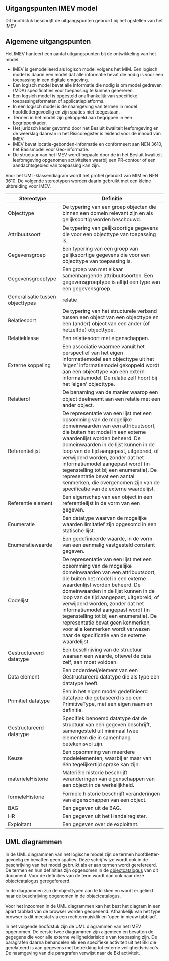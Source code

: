 Uitgangspunten IMEV model
-----------------

Dit hoofdstuk beschrijft de uitgangspunten gebruikt bij het opstellen van het IMEV

Algemene uitgangspunten
-----------------------

Het IMEV hanteert een aantal uitgangspunten bij de ontwikkeling van het model.

- IMEV is gemodelleerd als logisch model volgens het MIM. Een logisch model is daarin een model dat alle informatie bevat die nodig is voor een toepassing in een digitale omgeving.
- Een logisch model bevat alle informatie die nodig is om model gedreven (MDA) specificaties voor toepassing te kunnen genereren.
- Een logsich model is opgesteld onafhankelijk van specifieke toepassingsformaten of applicatieplatforms.
- In een logisch model is de naamgeving van termen in model hoofdlettergevoellig en zijn spaties niet toegestaan.
- Termen in het model zijn gekoppeld aan begrippen in een begrippenkader.
- Het juridsch kader gevormd door het Besluit kwaliteit leefomgeving en de weerslag daarvan in het Risicoregister is leidend voor de inhoud van IMEV.
- IMEV bevat locatie-gebonden-informatie en conformeert aan NEN 3610, het Basismodel voor Geo-informatie.
- De structuur van het IMEV wordt bepaald door de in het Besluit kwaliteit leefomgeving opgenomen activiteiten waarbij een PR-contour of een aandachtsgebied van toepassing kan zijn.

Voor het UML-klassendiagram wordt het profiel gebruikt van MIM en NEN 3610. De volgende stereotypen worden daarin gebruikt met een kleine uitbreiding voor IMEV.



| Stereotype               | Definitie          |
|--------------------------|--------------------|
| Objecttype | De typering van een groep objecten die binnen een domein relevant zijn en als gelijksoortig worden beschouwd.|
| Attribuutsoort |De typering van gelijksoortige gegevens die voor een objecttype van toepassing is.|
|Gegevensgroep | Een typering van een groep van gelijksoortige gegevens die voor een objecttype van toepassing is.|
| Gegevensgroeptype | Een groep van met elkaar samenhangende attribuutsoorten. Een gegevensgroeptype is altijd een type van een gegevensgroep.|
| Generalisatie tussen objecttypes |relatie| De typering van het hiërarchische verband tussen een meer generiek en een meer specifiek modelelement van hetzelfde soort, waarbij het meer specifieke modelelement eigenschappen van het meer generieke modelelement overerft. Dit verband is alleen gedefinieerd voor objecttypen en datatypen.|
| Relatiesoort | De typering van het structurele verband tussen een object van een objecttype en een (ander) object van een ander (of hetzelfde) objecttype.|
| Relatieklasse |Een relatiesoort met eigenschappen.|
| Externe koppeling | Een associatie waarmee vanuit het perspectief van het eigen informatiemodel een objecttype uit het ‘eigen’ informatiemodel gekoppeld wordt aan een objecttype van een extern informatiemodel. De relatie zelf hoort bij het ‘eigen’ objecttype.|
| Relatierol |De benaming van de manier waarop een object deelneemt aan een relatie met een ander object.|
| Referentielijst | De representatie van een lijst met een opsomming van de mogelijke domeinwaarden van een attribuutsoort, die buiten het model in een externe waardenlijst worden beheerd. De domeinwaarden in de lijst kunnen in de loop van de tijd aangepast, uitgebreid, of verwijderd worden, zonder dat het informatiemodel aangepast wordt (in tegenstelling tot bij een enumeratie). De representatie bevat een aantal kenmerken, die overgenomen zijn van de specificatie van de externe waardelijst. |
| Referentie element |Een eigenschap van een object in een referentielijst in de vorm van een gegeven.|
| Enumeratie | Een datatype waarvan de mogelijke waarden limitatief zijn opgesomd in een statische lijst.|
| Enumeratiewaarde | Een gedefinieerde waarde, in de vorm van een eenmalig vastgesteld constant gegeven.|
| Codelijst | De representatie van een lijst met een opsomming van de mogelijke domeinwaarden van een attribuutsoort, die buiten het model in een externe waardenlijst worden beheerd. De domeinwaarden in de lijst kunnen in de loop van de tijd aangepast, uitgebreid, of verwijderd worden, zonder dat het informatiemodel aangepast wordt (in tegenstelling tot bij een enumeratie). De representatie bevat geen kenmerken, voor alle kenmerken wordt verwezen naar de specificatie van de externe waardelijst.|
| Gestructureerd datatype | Een beschrijving van de structuur waaraan een waarde, oftewel de data zelf, aan moet voldoen.|
| Data element | Een onderdeel/element van een Gestructureerd datatype die als type een datatype heeft.|
| Primitief datatype |Een in het eigen model gedefinieerd datatype die gebaseerd is op een PrimitiveType, met een eigen naam en definitie.|
| Gestructureerd datatype | Specifiek benoemd datatype dat de structuur van een gegeven beschrijft, samengesteld uit minimaal twee elementen die in samenhang betekenisvol zijn.|
| Keuze |Een opsomming van meerdere modelelementen, waarbij er maar van één tegelijkertijd sprake kan zijn.|
| materieleHistorie |Materiële historie beschrijft veranderingen van eigenschappen van een object in de werkelijkheid.|
| formeleHistorie |Formele historie beschrijft veranderingen van eigenschappen van een object.|
| BAG |Een gegeven uit de BAG.|
| HR |Een gegeven uit het Handelregister.|
| Exploitant |Een gegeven over de exploitant.|


UML diagrammen
--------------
In de UML diagrammen van het logische model zijn de termen hoofdletter-gevoelig en bevatten geen spaties. Deze schrijfwijze wordt ook in de beschrijving van het model gebruikt als er aan termen wordt gerefereerd. De termen en hun definities zijn opgenomen in de [objectcatalogus](#objecttypen) <!-- je zou dit verwachten:(#global_class_IMEV_Objectcatalogus)--> van dit document. Voor de definities van de term wordt dan ook naar deze objectcatalogus geregefereerd.

In de diagrammen zijn de objecttypen aan te klikken en wordt er gelinkt naar de beschrijving opgenomen in de objectcatalogus.

Voor het inzoomen in de UML diagrammen kan het best het diagram in een apart tabblad van de browser worden geopenend. Afhankelijk van het type browser is dit meestal via een rechtermuisklik en 'open in nieuw tabblad'.

In het volgende hoofdstuk zijn de UML diagrammen van het IMEV opgenomen. De eerste twee diagrammen zijn algemeen en bevatten de gegegens die voor alle externe veiligheidsrisico's van toepassing zijn. De paragrafen daarna behandelen elk een specifieke activiteit uit het Bkl die gerelateerd is aan gegevens met betrekking tot externe veiligheidsrisico's. De naamgeving van die paragrafen verwijst naar de Bkl activiteit.

